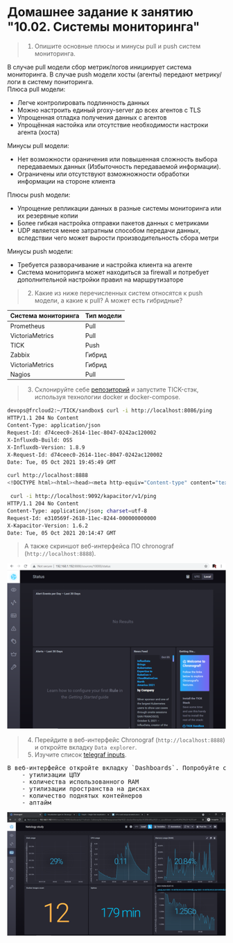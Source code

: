 # Домашнее задание к занятию "10.02. Системы мониторинга"

> 1. Опишите основные плюсы и минусы pull и push систем мониторинга.

В случае pull модели сбор метрик/логов инициирует система мониторинга. В случае push модели хосты (агенты) передают метрику/логи в систему пониторинга.  
Плюса pull модели:  
- Легче контролировать подлинность данных
- Можно настроить единый proxy-server до всех агентов с TLS
- Упрощенная отладка получения данных с агентов
- Упрощённая настойка или отсутствие необходимости настроки агента (хоста)

Минусы pull модели: 
- Нет возможности ораничения или повышенная сложность выбора передаваемых данных (Избыточность передаваемой информации). 
- Ограничены или отсутствуют взможножности обработки информации на стороне клиента

Плюсы push модели:
- Упрощение репликации данных в разные системы мониторинга или их резервные копии 
- Более гибкая настройка отправки пакетов данных с  метриками
- UDP является менее затратным способом передачи данных, вследствии чего может вырости производительность сбора метри

Минусы push модели:  
- Требуется разворачивание и настройка клиента на агенте
- Система мониторинга может находиться за firewall и потребует дополнительной настройки правил на маршрутизаторе

> 2. Какие из ниже перечисленных систем относятся к push модели, а какие к pull? А может есть гибридные?

Система мониторинга  | Тип модели
--- | ---
Prometheus | Pull
VictoriaMetrics | Pull
TICK | Push
Zabbix | Гибрид
VictoriaMetrics | Гибрид
Nagios | Pull

> 3. Склонируйте себе [репозиторий](https://github.com/influxdata/sandbox/tree/master) и запустите TICK-стэк, 
используя технологии docker и docker-compose.

```bash
devops@frcloud2:~/TICK/sandbox$ curl -i http://localhost:8086/ping
HTTP/1.1 204 No Content
Content-Type: application/json
Request-Id: d74ceec0-2614-11ec-8047-0242ac120002
X-Influxdb-Build: OSS
X-Influxdb-Version: 1.8.9
X-Request-Id: d74ceec0-2614-11ec-8047-0242ac120002
Date: Tue, 05 Oct 2021 19:45:49 GMT

```

```bash
curl http://localhost:8888
<!DOCTYPE html><html><head><meta http-equiv="Content-type" content="text/html; charset=utf-8"><title>Chronograf</title><link rel="icon shortcut" href="/favicon.fa749080.ico"><link rel="stylesheet" href="/src.d80ed715.css"></head><body> <div id="react-root" data-basepath=""></div> <script src="/src.c278d833.js"></script> </body></html>
```

```bash
 curl -i http://localhost:9092/kapacitor/v1/ping
HTTP/1.1 204 No Content
Content-Type: application/json; charset=utf-8
Request-Id: e310569f-2618-11ec-8244-000000000000
X-Kapacitor-Version: 1.6.2
Date: Tue, 05 Oct 2021 20:14:47 GMT

```

> А также скриншот веб-интерфейса ПО chronograf (`http://localhost:8888`). 

![Screenshot](./TICK_GUI.png)

> 4. Перейдите в веб-интерфейс Chronograf (`http://localhost:8888`) и откройте вкладку `Data explorer`.  
> 5. Изучите список [telegraf inputs](https://github.com/influxdata/telegraf/tree/master/plugins/inputs). 

<pre>
В веб-интерфейсе откройте вкладку `Dashboards`. Попробуйте создать свой dashboard с отображением:
    - утилизации ЦПУ
    - количества использованного RAM
    - утилизации пространства на дисках
    - количество поднятых контейнеров
    - аптайм
</pre>

![Dashboard](./Dashboards.png)

